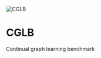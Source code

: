 ![CGLB](https://github.com/QueuQ/CGLB/blob/main/figures/logo2.png)

# CGLB
Continual graph learning benchmark
